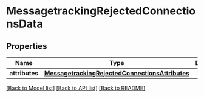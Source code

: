 # MessagetrackingRejectedConnectionsData

## Properties
Name | Type | Description | Notes
------------ | ------------- | ------------- | -------------
**attributes** | [**MessagetrackingRejectedConnectionsAttributes**](MessagetrackingRejectedConnectionsAttributes.md) |  | [optional] 

[[Back to Model list]](../README.md#documentation-for-models) [[Back to API list]](../README.md#documentation-for-api-endpoints) [[Back to README]](../README.md)

